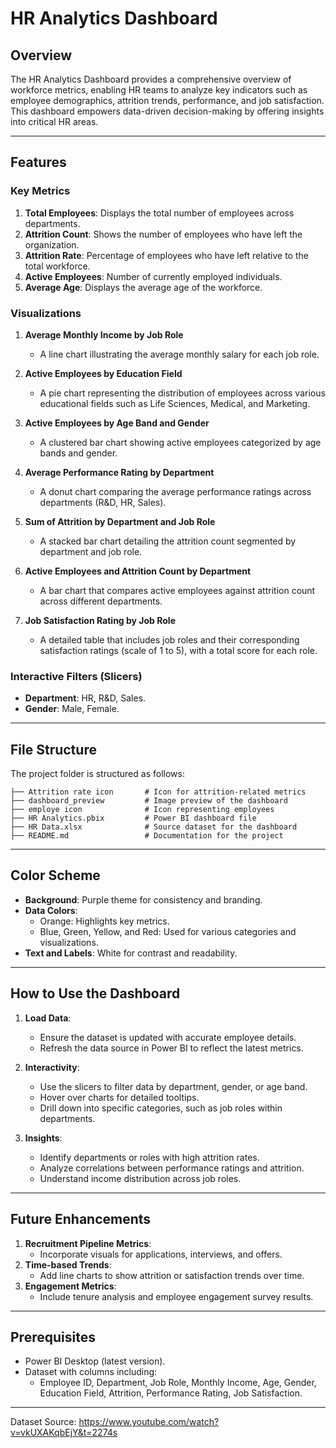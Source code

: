 # HR Analytics Dashboard 

## **Overview**
The HR Analytics Dashboard provides a comprehensive overview of workforce metrics, enabling HR teams to analyze key indicators such as employee demographics, attrition trends, performance, and job satisfaction. This dashboard empowers data-driven decision-making by offering insights into critical HR areas.

---

## **Features**

### **Key Metrics**
1. **Total Employees**: Displays the total number of employees across departments.
2. **Attrition Count**: Shows the number of employees who have left the organization.
3. **Attrition Rate**: Percentage of employees who have left relative to the total workforce.
4. **Active Employees**: Number of currently employed individuals.
5. **Average Age**: Displays the average age of the workforce.

### **Visualizations**
1. **Average Monthly Income by Job Role**
   - A line chart illustrating the average monthly salary for each job role.

2. **Active Employees by Education Field**
   - A pie chart representing the distribution of employees across various educational fields such as Life Sciences, Medical, and Marketing.

3. **Active Employees by Age Band and Gender**
   - A clustered bar chart showing active employees categorized by age bands and gender.

4. **Average Performance Rating by Department**
   - A donut chart comparing the average performance ratings across departments (R&D, HR, Sales).

5. **Sum of Attrition by Department and Job Role**
   - A stacked bar chart detailing the attrition count segmented by department and job role.

6. **Active Employees and Attrition Count by Department**
   - A bar chart that compares active employees against attrition count across different departments.

7. **Job Satisfaction Rating by Job Role**
   - A detailed table that includes job roles and their corresponding satisfaction ratings (scale of 1 to 5), with a total score for each role.

### **Interactive Filters (Slicers)**
- **Department**: HR, R&D, Sales.
- **Gender**: Male, Female.

---

## **File Structure**
The project folder is structured as follows:

```
├── Attrition rate icon       # Icon for attrition-related metrics
├── dashboard_preview         # Image preview of the dashboard
├── employe icon              # Icon representing employees
├── HR Analytics.pbix         # Power BI dashboard file
├── HR Data.xlsx              # Source dataset for the dashboard
├── README.md                 # Documentation for the project
```
---

## **Color Scheme**
- **Background**: Purple theme for consistency and branding.
- **Data Colors**:
  - Orange: Highlights key metrics.
  - Blue, Green, Yellow, and Red: Used for various categories and visualizations.
- **Text and Labels**: White for contrast and readability.

---

## **How to Use the Dashboard**
1. **Load Data**:
   - Ensure the dataset is updated with accurate employee details.
   - Refresh the data source in Power BI to reflect the latest metrics.

2. **Interactivity**:
   - Use the slicers to filter data by department, gender, or age band.
   - Hover over charts for detailed tooltips.
   - Drill down into specific categories, such as job roles within departments.

3. **Insights**:
   - Identify departments or roles with high attrition rates.
   - Analyze correlations between performance ratings and attrition.
   - Understand income distribution across job roles.

---

## **Future Enhancements**
1. **Recruitment Pipeline Metrics**:
   - Incorporate visuals for applications, interviews, and offers.
2. **Time-based Trends**:
   - Add line charts to show attrition or satisfaction trends over time.
3. **Engagement Metrics**:
   - Include tenure analysis and employee engagement survey results.

---

## **Prerequisites**
- Power BI Desktop (latest version).
- Dataset with columns including:
  - Employee ID, Department, Job Role, Monthly Income, Age, Gender, Education Field, Attrition, Performance Rating, Job Satisfaction.

---

Dataset Source: https://www.youtube.com/watch?v=vkUXAKqbEjY&t=2274s
